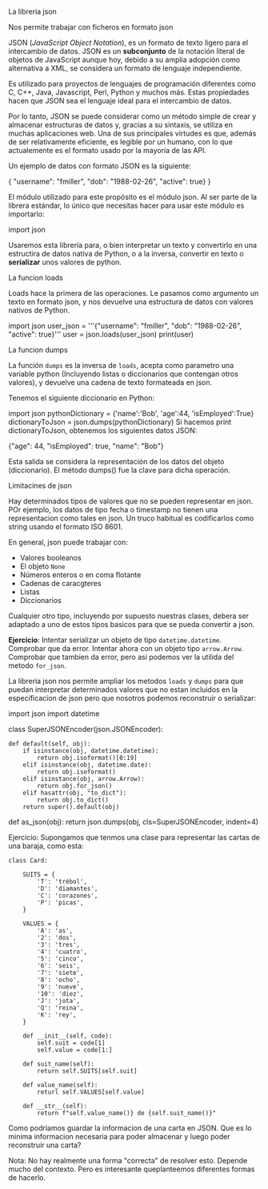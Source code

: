 La libreria json

Nos permite trabajar con ficheros en formato json

JSON (*JavaScript Object Notation*), es un formato de texto ligero para el
intercambio de datos. JSON es un __subconjunto__ de la notación literal de objetos
de JavaScript aunque hoy, debido a su amplia adopción como alternativa a XML, se
considera un formato de lenguaje independiente.

Es utilizado para proyectos de
lenguajes de programación diferentes como C, C++, Java, Javascript, Perl, Python
y muchos más. Estas propiedades hacen que JSON sea el lenguaje ideal para el
intercambio de datos.


 
Por lo tanto, JSON se puede considerar como un método simple de crear y
almacenar estructuras de datos y, gracias a su sintaxis, se utiliza en muchas
aplicaciones web. Una de sus principales virtudes es que, además de ser
relativamente eficiente, es
legible por un humano, con lo que actualemente es el formato usado por la
mayoría de las API.



Un ejemplo de datos con formato JSON es la siguiente:

{
    "username": "fmiller",
    "dob": "1988-02-26",
    "active": true}
}


El módulo utilizado para este propósito es el módulo json. Al ser parte de
la librera estándar, lo único que necesitas hacer para usar este módulo es importarlo:

import json

Usaremos esta librería para, o bien interpretar un texto y convertirlo en una
estructira de datos nativa de Python, o a la inversa, convertir en texto o
__serializar__ unos valores de python.


La funcion loads

Loads hace la primera de las operaciones. Le pasamos como argumento un texto
en formato json, y nos devuelve una estructura de datos con valores nativos
de Python.

import json
user_json = '''{"username": "fmiller", "dob": "1988-02-26", "active": true}'''
user = json.loads(user_json)
print(user)

La funcion dumps

La función `dumps` es la inversa de `loads`, acepta como parametro
una variable python (Incluyendo listas o diccionarios que contengan
otros valores), y devuelve una cadena de texto formateada en json.

Tenemos el siguiente diccionario en Python:

import json
pythonDictionary = {'name':'Bob', 'age':44, 'isEmployed':True}
dictionaryToJson = json.dumps(pythonDictionary)
Si hacemos print dictionaryToJson, obtenemos los siguientes datos JSON:

{"age": 44, "isEmployed": true, "name": "Bob"}

Esta salida se considera la representación de los datos del objeto (diccionario). El método dumps() fue la clave para dicha operación.

Limitacines de json

Hay determinados tipos de valores que no se pueden representar en 
json. POr ejemplo, los datos de tipo fecha o timestamp no tienen una
representacion como tales en json. Un truco habitual es codificarlos
como string usando el formato ISO 8601.

En general, json puede trabajar con:

 - Valores booleanos
 - El objeto `None`
 - Números enteros o en coma flotante
 - Cadenas de caracgteres
 - Listas
 - Diccionarios

Cualquier otro tipo, incluyendo por supuesto nuestras clases, debera ser
adaptado a uno de estos tipos basicos para que se pueda convertir a json.

**Ejercicio**: Intentar serializar un objeto de tipo `datetime.datetime`.
Comprobar que da error. Intentar ahora con un objeto tipo `arrow.Arrow`.
Comprobar que tambien da error, pero asi podemos ver la utilida del
metodo `for_json`.

La libreria json nos permite ampliar los metodos `loads` y `dumps` para
que puedan interpretar determinados valores que no estan incluidos
en la especificacion de json pero que nosotros podemos  reconstruir o
serializar:



import json
import datetime

class SuperJSONEncoder(json.JSONEncoder):

    def default(self, obj):
        if isinstance(obj, datetime.datetime):
            return obj.isoformat()[0:19]
        elif isinstance(obj, datetime.date):
            return obj.isoformat()
        elif isinstance(obj, arrow.Arrow):
            return obj.for_json()
        elif hasattr(obj, "to_dict"):
            return obj.to_dict()
        return super().default(obj)

def as_json(obj):
    return json.dumps(obj, cls=SuperJSONEncoder, indent=4)

Ejercicio: Supongamos que tenmos una clase para representar las
cartas de una baraja, como esta:

    class Card:

        SUITS = {
            'T': 'trébol',
            'D': 'diamantes',
            'C': 'corazones',
            'P': 'picas',
        }

        VALUES = {
            'A': 'as',
            '2': 'dos',
            '3': 'tres',
            '4': 'cuatro',
            '5': 'cinco',
            '6': 'seis',
            '7': 'siete',
            '8': 'ocho',
            '9': 'nueve',
            '10': 'diez',
            'J': 'jota',
            'Q': 'reina',
            'K': 'rey',
        }

        def __init__(self, code):
            self.suit = code[1]
            self.value = code[1:]

        def suit_name(self):
            return self.SUITS[self.suit]

        def value_name(self):
            returl self.VALUES[self.value]

        def __str__(self):
            return f"self.value_name()} de {self.suit_name()}"

Como podriamos guardar la informacion de una carta en JSON. Que es lo minima
informacion necesaria para poder almacenar y luego poder reconstruir 
una carta?

Nota: No hay realmente una forma "correcta" de resolver esto. Depende
mucho del contexto. Pero es interesante queplanteemos diferentes
formas de hacerlo.
